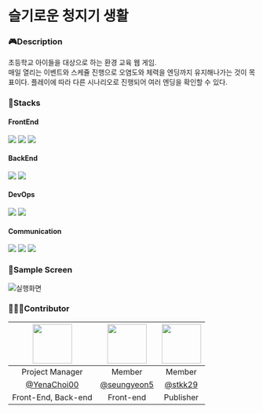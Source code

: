 # 슬기로운 청지기 생활
### 🎮Description
초등학교 아이들을 대상으로 하는 환경 교육 웹 게임.<br/>
매일 열리는 이벤트와 스케쥴 진행으로 오염도와 체력을 엔딩까지 유지해나가는 것이 목표이다.
플레이에 따라 다른 시나리오로 진행되어 여러 엔딩을 확인할 수 있다.

### 🚀Stacks
<div align=start>
  <h4>FrontEnd</h4>
  <img src="https://img.shields.io/badge/html5-E34F26?style=for-the-badge&logo=html5&logoColor=white"> 
  <img src="https://img.shields.io/badge/css-1572B6?style=for-the-badge&logo=css3&logoColor=white"> 
  <img src="https://img.shields.io/badge/bootstrap-7952B3?style=for-the-badge&logo=bootstrap&logoColor=white">
  
  <h4>BackEnd</h4>
  <img src="https://img.shields.io/badge/php-777BB4?style=for-the-badge&logo=php&logoColor=white"> 
  <img src="https://img.shields.io/badge/javascript-F7DF1E?style=for-the-badge&logo=javascript&logoColor=black"> 

  <h4>DevOps</h4>
  <img src="https://img.shields.io/badge/mysql-4479A1?style=for-the-badge&logo=mysql&logoColor=white">
  <img src="https://img.shields.io/badge/phpmyadmin-6C78AF?style=for-the-badge&logo=mysql&logoColor=white">  
  
  <h4>Communication</h4>
  <img src="https://img.shields.io/badge/zoom-2D8CFF?style=for-the-badge&logo=zoom&logoColor=white">
  <img src="https://img.shields.io/badge/googledrive-4285F4?style=for-the-badge&logo=googledrive&logoColor=white">
  <img src="https://img.shields.io/badge/github-181717?style=for-the-badge&logo=github&logoColor=white">
</div>

### 💎Sample Screen
![실행화면](https://github.com/Team-Ice-Water/dongan-fruit/assets/71956482/e4850d61-84db-4ef7-94e5-6aad3f91a875)

### 🧑🏻‍💻Contributor
|<img src="https://avatars.githubusercontent.com/u/71956482?v=4" width="80">|<img src="https://avatars.githubusercontent.com/u/74816466?v=4" width="80">|<img src="https://avatars.githubusercontent.com/u/88394106?v=4" width="80">|
|:---:|:---:|:---:|
|Project Manager|Member|Member|
|[@YenaChoi00](https://github.com/YenaChoi00)|[@seungyeon5](https://github.com/seungyeon5)|[@stkk29](https://github.com/stkk29)|
|Front-End, Back-end|Front-end|Publisher|
